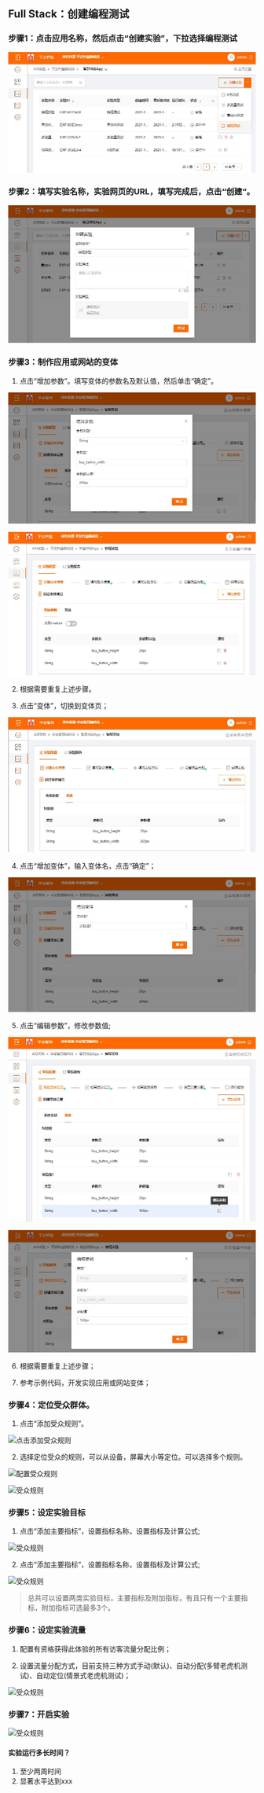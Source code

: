## Full Stack：创建编程测试

### 步骤1：点击应用名称，然后点击“创建实验”，下拉选择编程测试
  
  ![输入实验基本信息](images/full_stack_new_code_drop_list.jpg)
  
### 步骤2：填写实验名称，实验网页的URL，填写完成后，点击“创建“。

  ![输入实验基本信息](images/full_stack_new_code_dialog.jpg)
  
### 步骤3：制作应用或网站的变体

   1. 点击“增加参数”。填写变体的参数名及默认值，然后单击“确定”。
     
   ![点击增加参数](images/full_stack_add_feature_flag_params.jpg)
   
   ![参数列表](images/full_stack_feature_flag_param_list.jpg)

   2. 根据需要重复上述步骤。
   
   3. 点击“变体”，切换到变体页；
   
   ![变体页](images/full_stack_variant_control.jpg)

   4. 点击“增加变体”，输入变体名，点击“确定”；
   
   ![变体页](images/full_stack_add_variant.jpg)

   5. 点击“编辑参数”，修改参数值;

   ![变体页](images/full_stack_click_edit_feature_flag_param.jpg)
   
   ![变体页](images/full_stack_edit_feature_flag_param.jpg)
   
   6. 根据需要重复上述步骤；

   7. 参考示例代码，开发实现应用或网站变体；
   
### 步骤4：定位受众群体。

   1. 点击“添加受众规则”。
     
   ![点击添加受众规则](images/click_add_audience_rule.jpg)
     
   2. 选择定位受众的规则，可以从设备，屏幕大小等定位。可以选择多个规则。
     
   ![配置受众规则](images/setup_audience_rule.jpg)

   ![受众规则](images/audience_rule_list.jpg)

### 步骤5：设定实验目标
    
   1. 点击“添加主要指标”，设置指标名称，设置指标及计算公式;

   ![受众规则](images/target_mainly.jpg)
    
   2. 点击“添加主要指标”，设置指标名称，设置指标及计算公式;

   ![受众规则](images/target_attached.jpg)
      
   >  总共可以设置两类实验目标，主要指标及附加指标，有且只有一个主要指标，附加指标可选最多3个。
   >  
### 步骤6：设定实验流量
    
   1. 配置有资格获得此体验的所有访客流量分配比例；
    
   2. 设置流量分配方式，目前支持三种方式手动(默认)、自动分配(多臂老虎机测试)、自动定位(情景式老虎机测试)；
    
   ![受众规则](images/split_test_traffic.jpg)
     
### 步骤7：开启实验

  ![受众规则](images/split_test_start.jpg)
  
  
#### 实验运行多长时间？
  1. 至少两周时间
  2. 显著水平达到xxx
    
